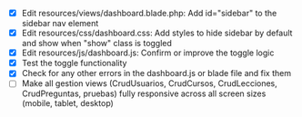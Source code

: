 -   [x] Edit resources/views/dashboard.blade.php: Add id="sidebar" to the sidebar nav element
-   [x] Edit resources/css/dashboard.css: Add styles to hide sidebar by default and show when "show" class is toggled
-   [x] Edit resources/js/dashboard.js: Confirm or improve the toggle logic
-   [x] Test the toggle functionality
-   [x] Check for any other errors in the dashboard.js or blade file and fix them
-   [ ] Make all gestion views (CrudUsuarios, CrudCursos, CrudLecciones, CrudPreguntas, pruebas) fully responsive across all screen sizes (mobile, tablet, desktop)
